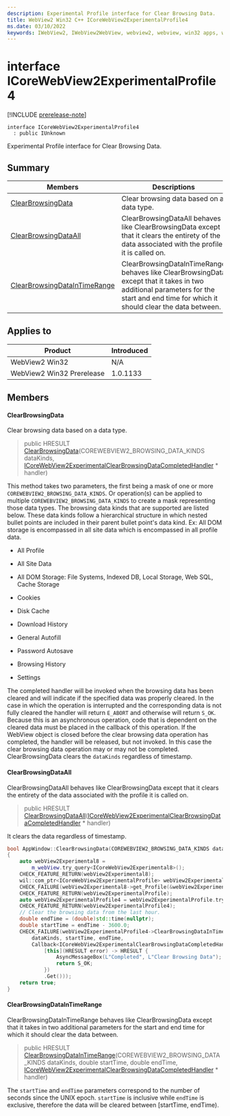 ```yaml
---
description: Experimental Profile interface for Clear Browsing Data.
title: WebView2 Win32 C++ ICoreWebView2ExperimentalProfile4
ms.date: 03/10/2022
keywords: IWebView2, IWebView2WebView, webview2, webview, win32 apps, win32, edge, ICoreWebView2, ICoreWebView2Controller, browser control, edge html, ICoreWebView2ExperimentalProfile4
---
```


# interface ICoreWebView2ExperimentalProfile4

[!INCLUDE [prerelease-note](../includes/prerelease-note.md)]

```
interface ICoreWebView2ExperimentalProfile4
  : public IUnknown
```

Experimental Profile interface for Clear Browsing Data.

## Summary

 Members                        | Descriptions
--------------------------------|---------------------------------------------
[ClearBrowsingData](#clearbrowsingdata) | Clear browsing data based on a data type.
[ClearBrowsingDataAll](#clearbrowsingdataall) | ClearBrowsingDataAll behaves like ClearBrowsingData except that it clears the entirety of the data associated with the profile it is called on.
[ClearBrowsingDataInTimeRange](#clearbrowsingdataintimerange) | ClearBrowsingDataInTimeRange behaves like ClearBrowsingData except that it takes in two additional parameters for the start and end time for which it should clear the data between.

## Applies to

Product                         | Introduced
--------------------------------|---------------------------------------------
WebView2 Win32            |    N/A
WebView2 Win32 Prerelease |    1.0.1133

## Members

#### ClearBrowsingData

Clear browsing data based on a data type.

> public HRESULT [ClearBrowsingData](#clearbrowsingdata)(COREWEBVIEW2_BROWSING_DATA_KINDS dataKinds, [ICoreWebView2ExperimentalClearBrowsingDataCompletedHandler](icorewebview2experimentalclearbrowsingdatacompletedhandler.md) * handler)

This method takes two parameters, the first being a mask of one or more `COREWEBVIEW2_BROWSING_DATA_KINDS`. Or operation(s) can be applied to multiple `COREWEBVIEW2_BROWSING_DATA_KINDS` to create a mask representing those data types. The browsing data kinds that are supported are listed below. These data kinds follow a hierarchical structure in which nested bullet points are included in their parent bullet point's data kind. Ex: All DOM storage is encompassed in all site data which is encompassed in all profile data.

* All Profile

* All Site Data

* All DOM Storage: File Systems, Indexed DB, Local Storage, Web SQL, Cache Storage

* Cookies

* Disk Cache

* Download History

* General Autofill

* Password Autosave

* Browsing History

* Settings

The completed handler will be invoked when the browsing data has been cleared and will indicate if the specified data was properly cleared. In the case in which the operation is interrupted and the corresponding data is not fully cleared the handler will return `E_ABORT` and otherwise will return `S_OK`. Because this is an asynchronous operation, code that is dependent on the cleared data must be placed in the callback of this operation. If the WebView object is closed before the clear browsing data operation has completed, the handler will be released, but not invoked. In this case the clear browsing data operation may or may not be completed. ClearBrowsingData clears the `dataKinds` regardless of timestamp.

#### ClearBrowsingDataAll

ClearBrowsingDataAll behaves like ClearBrowsingData except that it clears the entirety of the data associated with the profile it is called on.

> public HRESULT [ClearBrowsingDataAll](#clearbrowsingdataall)([ICoreWebView2ExperimentalClearBrowsingDataCompletedHandler](icorewebview2experimentalclearbrowsingdatacompletedhandler.md) * handler)

It clears the data regardless of timestamp.

```cpp
bool AppWindow::ClearBrowsingData(COREWEBVIEW2_BROWSING_DATA_KINDS dataKinds)
{
    auto webView2Experimental8 =
        m_webView.try_query<ICoreWebView2Experimental8>();
    CHECK_FEATURE_RETURN(webView2Experimental8);
    wil::com_ptr<ICoreWebView2ExperimentalProfile> webView2ExperimentalProfile;
    CHECK_FAILURE(webView2Experimental8->get_Profile(&webView2ExperimentalProfile));
    CHECK_FEATURE_RETURN(webView2ExperimentalProfile);
    auto webView2ExperimentalProfile4 = webView2ExperimentalProfile.try_query<ICoreWebView2ExperimentalProfile4>();
    CHECK_FEATURE_RETURN(webView2ExperimentalProfile4);
    // Clear the browsing data from the last hour.
    double endTime = (double)std::time(nullptr);
    double startTime = endTime - 3600.0;
    CHECK_FAILURE(webView2ExperimentalProfile4->ClearBrowsingDataInTimeRange(
        dataKinds, startTime, endTime,
        Callback<ICoreWebView2ExperimentalClearBrowsingDataCompletedHandler>(
            [this](HRESULT error) -> HRESULT {
                AsyncMessageBox(L"Completed", L"Clear Browsing Data");
                return S_OK;
            })
            .Get()));
    return true;
}
```

#### ClearBrowsingDataInTimeRange

ClearBrowsingDataInTimeRange behaves like ClearBrowsingData except that it takes in two additional parameters for the start and end time for which it should clear the data between.

> public HRESULT [ClearBrowsingDataInTimeRange](#clearbrowsingdataintimerange)(COREWEBVIEW2_BROWSING_DATA_KINDS dataKinds, double startTime, double endTime, [ICoreWebView2ExperimentalClearBrowsingDataCompletedHandler](icorewebview2experimentalclearbrowsingdatacompletedhandler.md) * handler)

The `startTime` and `endTime` parameters correspond to the number of seconds since the UNIX epoch. `startTime` is inclusive while `endTime` is exclusive, therefore the data will be cleared between [startTime, endTime).

